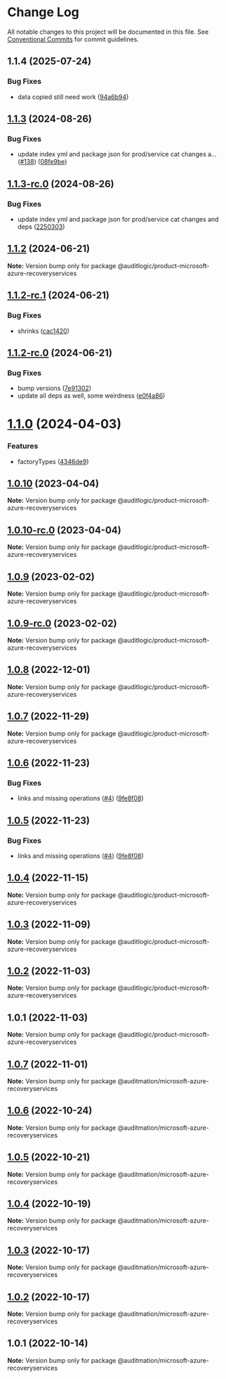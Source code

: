 # Change Log

All notable changes to this project will be documented in this file.
See [Conventional Commits](https://conventionalcommits.org) for commit guidelines.

## 1.1.4 (2025-07-24)


### Bug Fixes

* data copied still need work ([94a6b94](https://github.com/zerobias-org/product/commit/94a6b942fb0516367548599d739529536132755a))





## [1.1.3](https://github.com/auditlogic/product/compare/@auditlogic/product-microsoft-azure-recoveryservices@1.1.2...@auditlogic/product-microsoft-azure-recoveryservices@1.1.3) (2024-08-26)


### Bug Fixes

* update index yml and package json for prod/service cat changes a… ([#138](https://github.com/auditlogic/product/issues/138)) ([08fe9be](https://github.com/auditlogic/product/commit/08fe9beb1c8457462a19bc69caa02e6212d97e1a))





## [1.1.3-rc.0](https://github.com/auditlogic/product/compare/@auditlogic/product-microsoft-azure-recoveryservices@1.1.2...@auditlogic/product-microsoft-azure-recoveryservices@1.1.3-rc.0) (2024-08-26)


### Bug Fixes

* update index yml and package json for prod/service cat changes and deps ([2250303](https://github.com/auditlogic/product/commit/225030363a363608240135b7ebed386b28f01e4b))





## [1.1.2](https://github.com/auditlogic/product/compare/@auditlogic/product-microsoft-azure-recoveryservices@1.1.2-rc.1...@auditlogic/product-microsoft-azure-recoveryservices@1.1.2) (2024-06-21)

**Note:** Version bump only for package @auditlogic/product-microsoft-azure-recoveryservices





## [1.1.2-rc.1](https://github.com/auditlogic/product/compare/@auditlogic/product-microsoft-azure-recoveryservices@1.1.2-rc.0...@auditlogic/product-microsoft-azure-recoveryservices@1.1.2-rc.1) (2024-06-21)


### Bug Fixes

* shrinks ([cac1420](https://github.com/auditlogic/product/commit/cac14200fefcd8183ab69fe89a47bd3f70f563e9))





## [1.1.2-rc.0](https://github.com/auditlogic/product/compare/@auditlogic/product-microsoft-azure-recoveryservices@1.1.0...@auditlogic/product-microsoft-azure-recoveryservices@1.1.2-rc.0) (2024-06-21)


### Bug Fixes

* bump versions ([7e91302](https://github.com/auditlogic/product/commit/7e913023b8b312150ed7762c32fbbe616be71de5))
* update all deps as well, some weirdness ([e0f4a86](https://github.com/auditlogic/product/commit/e0f4a864714e2d3de6bbf3da014d5312fe53be2f))





# [1.1.0](https://github.com/auditlogic/product/compare/@auditlogic/product-microsoft-azure-recoveryservices@1.0.10...@auditlogic/product-microsoft-azure-recoveryservices@1.1.0) (2024-04-03)


### Features

* factoryTypes ([4346de9](https://github.com/auditlogic/product/commit/4346de92693aee892fccf725338ffc7b80ab182b))





## [1.0.10](https://github.com/auditlogic/product/compare/@auditlogic/product-microsoft-azure-recoveryservices@1.0.9...@auditlogic/product-microsoft-azure-recoveryservices@1.0.10) (2023-04-04)

**Note:** Version bump only for package @auditlogic/product-microsoft-azure-recoveryservices





## [1.0.10-rc.0](https://github.com/auditlogic/product/compare/@auditlogic/product-microsoft-azure-recoveryservices@1.0.9...@auditlogic/product-microsoft-azure-recoveryservices@1.0.10-rc.0) (2023-04-04)

**Note:** Version bump only for package @auditlogic/product-microsoft-azure-recoveryservices





## [1.0.9](https://github.com/auditlogic/product/compare/@auditlogic/product-microsoft-azure-recoveryservices@1.0.8...@auditlogic/product-microsoft-azure-recoveryservices@1.0.9) (2023-02-02)

**Note:** Version bump only for package @auditlogic/product-microsoft-azure-recoveryservices





## [1.0.9-rc.0](https://github.com/auditlogic/product/compare/@auditlogic/product-microsoft-azure-recoveryservices@1.0.8...@auditlogic/product-microsoft-azure-recoveryservices@1.0.9-rc.0) (2023-02-02)

**Note:** Version bump only for package @auditlogic/product-microsoft-azure-recoveryservices





## [1.0.8](https://github.com/auditlogic/product/compare/@auditlogic/product-microsoft-azure-recoveryservices@1.0.7...@auditlogic/product-microsoft-azure-recoveryservices@1.0.8) (2022-12-01)

**Note:** Version bump only for package @auditlogic/product-microsoft-azure-recoveryservices





## [1.0.7](https://github.com/auditlogic/product/compare/@auditlogic/product-microsoft-azure-recoveryservices@1.0.6...@auditlogic/product-microsoft-azure-recoveryservices@1.0.7) (2022-11-29)

**Note:** Version bump only for package @auditlogic/product-microsoft-azure-recoveryservices





## [1.0.6](https://github.com/auditlogic/product/compare/@auditlogic/product-microsoft-azure-recoveryservices@1.0.4...@auditlogic/product-microsoft-azure-recoveryservices@1.0.6) (2022-11-23)


### Bug Fixes

* links and missing operations ([#4](https://github.com/auditlogic/product/issues/4)) ([9fe8f08](https://github.com/auditlogic/product/commit/9fe8f08fe7c57fdb79f991ac35bd6ac2e7dcad38))





## [1.0.5](https://github.com/auditlogic/product/compare/@auditlogic/product-microsoft-azure-recoveryservices@1.0.4...@auditlogic/product-microsoft-azure-recoveryservices@1.0.5) (2022-11-23)


### Bug Fixes

* links and missing operations ([#4](https://github.com/auditlogic/product/issues/4)) ([9fe8f08](https://github.com/auditlogic/product/commit/9fe8f08fe7c57fdb79f991ac35bd6ac2e7dcad38))





## [1.0.4](https://github.com/auditlogic/product/compare/@auditlogic/product-microsoft-azure-recoveryservices@1.0.3...@auditlogic/product-microsoft-azure-recoveryservices@1.0.4) (2022-11-15)

**Note:** Version bump only for package @auditlogic/product-microsoft-azure-recoveryservices





## [1.0.3](https://github.com/auditlogic/product/compare/@auditlogic/product-microsoft-azure-recoveryservices@1.0.2...@auditlogic/product-microsoft-azure-recoveryservices@1.0.3) (2022-11-09)

**Note:** Version bump only for package @auditlogic/product-microsoft-azure-recoveryservices





## [1.0.2](https://github.com/auditlogic/product/compare/@auditlogic/product-microsoft-azure-recoveryservices@1.0.1...@auditlogic/product-microsoft-azure-recoveryservices@1.0.2) (2022-11-03)

**Note:** Version bump only for package @auditlogic/product-microsoft-azure-recoveryservices





## 1.0.1 (2022-11-03)

**Note:** Version bump only for package @auditlogic/product-microsoft-azure-recoveryservices





## [1.0.7](https://github.com/auditmation/store-content/compare/@auditmation/microsoft-azure-recoveryservices@1.0.6...@auditmation/microsoft-azure-recoveryservices@1.0.7) (2022-11-01)

**Note:** Version bump only for package @auditmation/microsoft-azure-recoveryservices





## [1.0.6](https://github.com/auditmation/store-content/compare/@auditmation/microsoft-azure-recoveryservices@1.0.5...@auditmation/microsoft-azure-recoveryservices@1.0.6) (2022-10-24)

**Note:** Version bump only for package @auditmation/microsoft-azure-recoveryservices





## [1.0.5](https://github.com/auditmation/store-content/compare/@auditmation/microsoft-azure-recoveryservices@1.0.4...@auditmation/microsoft-azure-recoveryservices@1.0.5) (2022-10-21)

**Note:** Version bump only for package @auditmation/microsoft-azure-recoveryservices





## [1.0.4](https://github.com/auditmation/store-content/compare/@auditmation/microsoft-azure-recoveryservices@1.0.3...@auditmation/microsoft-azure-recoveryservices@1.0.4) (2022-10-19)

**Note:** Version bump only for package @auditmation/microsoft-azure-recoveryservices





## [1.0.3](https://github.com/auditmation/store-content/compare/@auditmation/microsoft-azure-recoveryservices@1.0.2...@auditmation/microsoft-azure-recoveryservices@1.0.3) (2022-10-17)

**Note:** Version bump only for package @auditmation/microsoft-azure-recoveryservices





## [1.0.2](https://github.com/auditmation/store-content/compare/@auditmation/microsoft-azure-recoveryservices@1.0.1...@auditmation/microsoft-azure-recoveryservices@1.0.2) (2022-10-17)

**Note:** Version bump only for package @auditmation/microsoft-azure-recoveryservices





## 1.0.1 (2022-10-14)

**Note:** Version bump only for package @auditmation/microsoft-azure-recoveryservices

